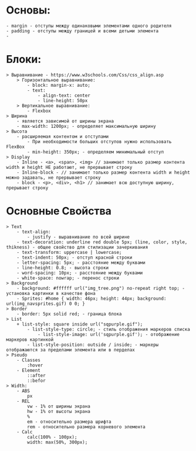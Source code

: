 # Основы:
	- margin - отступы между одинаковыми элементами одного родителя
	- padding - отступы между границей и всеми детьми элемента
	- 
# Блоки: 
	> Выравнивание - https://www.w3schools.com/Css/css_align.asp
		> Горизонтальное выравнивание:
			- block: margin-x: auto;
			- text: 
				- align-text: center
				- line-height: 50px
		> Вертикальное выравнивание:
			- Flexbox
	> Ширина
		- является зависимой от ширины экрана
		- max-width: 1200px; - определяет максимальную ширину 
	> Высота
		- расширяемая контентом и отступами
			- При необходимости больших отступов нужно использовать FlexBox
			- min-height: 350px; - определяем минимальный отступ
	> Display
		- Inline - <a>, <span>, <img> // занимает только размер контента width и height НЕ работают, не прервывает строку
		- Inline-block - // занимает только размер контента width и height можно задавать, не прервывает строку
		- block - <p>, <div>, <h1> // занимает всю доступную ширину, прерывает строку
# Основные Свойства
	> Text
		- text-align:
			- justify - выравнивание по всей ширине
		- text-decoration: underline red double 5px; (line, color, style, thikness) - общее свойство для стилизации зачеркивания
		- text-transform: uppercase | lowercase;
		- text-indent: 50px; - отступ красной строки
		- letter-spacing: 5px; - расстояние между буквами
		- line-height: 0.8; - высота строки
		- word-spacing: 10px; - расстояние между буквами
		- white-space: nowrap; - перенос строки
	> Background
		- background: #ffffff url("img_tree.png") no-repeat right top; - установка картинки в качестве фона
		- Sprites: #home { width: 46px; height: 44px; background: url(img_navsprites.gif) 0 0; }
	> Border
		- border: 5px solid red; - граница блока
	> List
		+ list-style: square inside url("sqpurple.gif");
			- list-style-type: circle; - стиль отображения маркеров списка
				- list-style-image: url('sqpurple.gif'); - отображение маркеров картинкой
			- list-style-position: outside / inside; - маркеры отображаются за пределами элемента или в перделах
	> Pseudo
		- Classes
			:hover
		- Element
			::after
			::befor
	> Width:
		- ABS
			px
		- REL
			vw - 1% от ширины экрана
			hw - 1% от высоты экрана
			%
			em - относительно размера шрифта 
			rem - относительно размера корневого элемента
		- Calc
			calc(100% - 100px);
			width: max(50%, 300px);
	